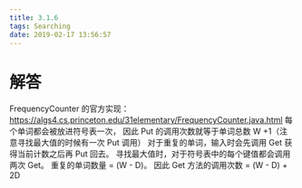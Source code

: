 ```yaml
---
title: 3.1.6
tags: Searching
date: 2019-02-17 13:56:57
---
```


# 解答

FrequencyCounter 的官方实现：https://algs4.cs.princeton.edu/31elementary/FrequencyCounter.java.html
每个单词都会被放进符号表一次，
因此 Put 的调用次数就等于单词总数 W +1（注意寻找最大值的时候有一次 Put 调用）
对于重复的单词，输入时会先调用 Get 获得当前计数之后再 Put 回去。
寻找最大值时，对于符号表中的每个键值都会调用两次 Get。
重复的单词数量 = (W - D)。
因此 Get 方法的调用次数 = (W - D) + 2D
